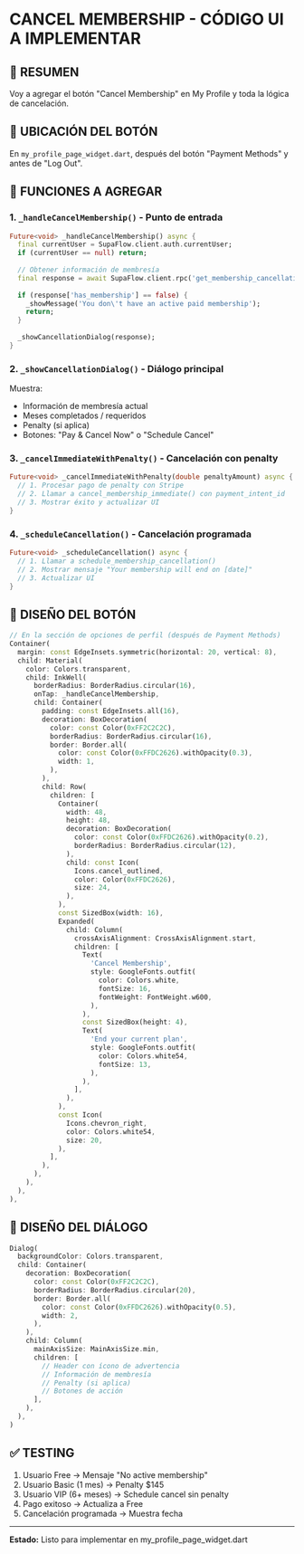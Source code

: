 # CANCEL MEMBERSHIP - CÓDIGO UI A IMPLEMENTAR

## 🎯 RESUMEN
Voy a agregar el botón "Cancel Membership" en My Profile y toda la lógica de cancelación.

## 📱 UBICACIÓN DEL BOTÓN
En `my_profile_page_widget.dart`, después del botón "Payment Methods" y antes de "Log Out".

## 🔧 FUNCIONES A AGREGAR

### 1. `_handleCancelMembership()` - Punto de entrada
```dart
Future<void> _handleCancelMembership() async {
  final currentUser = SupaFlow.client.auth.currentUser;
  if (currentUser == null) return;
  
  // Obtener información de membresía
  final response = await SupaFlow.client.rpc('get_membership_cancellation_info', params: {'p_user_id': currentUser.id});
  
  if (response['has_membership'] == false) {
    _showMessage('You don\'t have an active paid membership');
    return;
  }
  
  _showCancellationDialog(response);
}
```

### 2. `_showCancellationDialog()` - Diálogo principal
Muestra:
- Información de membresía actual
- Meses completados / requeridos
- Penalty (si aplica)
- Botones: "Pay & Cancel Now" o "Schedule Cancel"

### 3. `_cancelImmediateWithPenalty()` - Cancelación con penalty
```dart
Future<void> _cancelImmediateWithPenalty(double penaltyAmount) async {
  // 1. Procesar pago de penalty con Stripe
  // 2. Llamar a cancel_membership_immediate() con payment_intent_id
  // 3. Mostrar éxito y actualizar UI
}
```

### 4. `_scheduleCancellation()` - Cancelación programada
```dart
Future<void> _scheduleCancellation() async {
  // 1. Llamar a schedule_membership_cancellation()
  // 2. Mostrar mensaje "Your membership will end on [date]"
  // 3. Actualizar UI
}
```

## 🎨 DISEÑO DEL BOTÓN
```dart
// En la sección de opciones de perfil (después de Payment Methods)
Container(
  margin: const EdgeInsets.symmetric(horizontal: 20, vertical: 8),
  child: Material(
    color: Colors.transparent,
    child: InkWell(
      borderRadius: BorderRadius.circular(16),
      onTap: _handleCancelMembership,
      child: Container(
        padding: const EdgeInsets.all(16),
        decoration: BoxDecoration(
          color: const Color(0xFF2C2C2C),
          borderRadius: BorderRadius.circular(16),
          border: Border.all(
            color: const Color(0xFFDC2626).withOpacity(0.3),
            width: 1,
          ),
        ),
        child: Row(
          children: [
            Container(
              width: 48,
              height: 48,
              decoration: BoxDecoration(
                color: const Color(0xFFDC2626).withOpacity(0.2),
                borderRadius: BorderRadius.circular(12),
              ),
              child: const Icon(
                Icons.cancel_outlined,
                color: Color(0xFFDC2626),
                size: 24,
              ),
            ),
            const SizedBox(width: 16),
            Expanded(
              child: Column(
                crossAxisAlignment: CrossAxisAlignment.start,
                children: [
                  Text(
                    'Cancel Membership',
                    style: GoogleFonts.outfit(
                      color: Colors.white,
                      fontSize: 16,
                      fontWeight: FontWeight.w600,
                    ),
                  ),
                  const SizedBox(height: 4),
                  Text(
                    'End your current plan',
                    style: GoogleFonts.outfit(
                      color: Colors.white54,
                      fontSize: 13,
                    ),
                  ),
                ],
              ),
            ),
            const Icon(
              Icons.chevron_right,
              color: Colors.white54,
              size: 20,
            ),
          ],
        ),
      ),
    ),
  ),
),
```

## 🎨 DISEÑO DEL DIÁLOGO
```dart
Dialog(
  backgroundColor: Colors.transparent,
  child: Container(
    decoration: BoxDecoration(
      color: const Color(0xFF2C2C2C),
      borderRadius: BorderRadius.circular(20),
      border: Border.all(
        color: const Color(0xFFDC2626).withOpacity(0.5),
        width: 2,
      ),
    ),
    child: Column(
      mainAxisSize: MainAxisSize.min,
      children: [
        // Header con ícono de advertencia
        // Información de membresía
        // Penalty (si aplica)
        // Botones de acción
      ],
    ),
  ),
)
```

## ✅ TESTING
1. Usuario Free → Mensaje "No active membership"
2. Usuario Basic (1 mes) → Penalty $145
3. Usuario VIP (6+ meses) → Schedule cancel sin penalty
4. Pago exitoso → Actualiza a Free
5. Cancelación programada → Muestra fecha

---

**Estado:** Listo para implementar en my_profile_page_widget.dart

